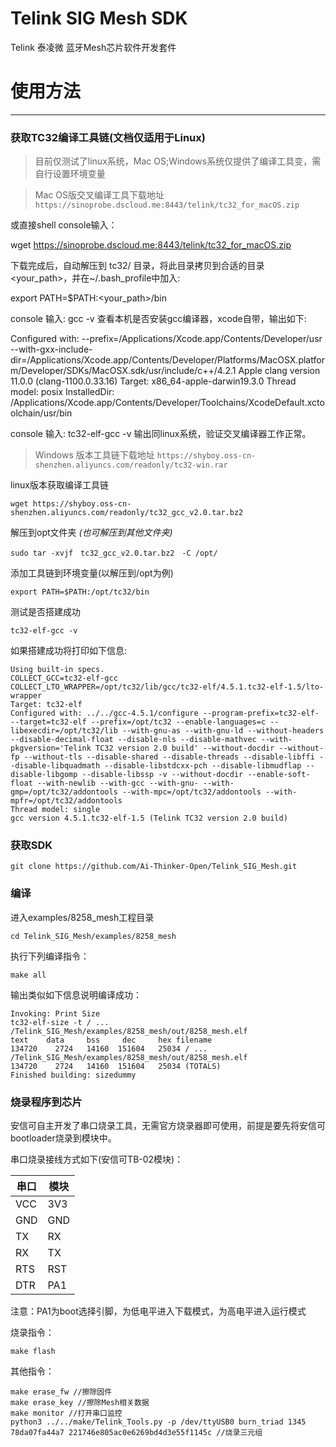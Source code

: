 # Telink SIG Mesh SDK

Telink 泰凌微 蓝牙Mesh芯片软件开发套件

# 使用方法
---------------------------------------------------

### 获取TC32编译工具链(文档仅适用于Linux)
>目前仅测试了linux系统，Mac OS;Windows系统仅提供了编译工具变，需自行设置环境变量

>Mac OS版交叉编译工具下载地址 ```https://sinoprobe.dscloud.me:8443/telink/tc32_for_macOS.zip```

或直接shell console输入：

wget https://sinoprobe.dscloud.me:8443/telink/tc32_for_macOS.zip

下载完成后，自动解压到 tc32/ 目录，将此目录拷贝到合适的目录<your_path>，并在~/.bash_profile中加入:

export PATH=$PATH:<your_path>/bin

console 输入: gcc -v 查看本机是否安装gcc编译器，xcode自带，输出如下:

Configured with: --prefix=/Applications/Xcode.app/Contents/Developer/usr --with-gxx-include-dir=/Applications/Xcode.app/Contents/Developer/Platforms/MacOSX.platform/Developer/SDKs/MacOSX.sdk/usr/include/c++/4.2.1
Apple clang version 11.0.0 (clang-1100.0.33.16)
Target: x86_64-apple-darwin19.3.0
Thread model: posix
InstalledDir: /Applications/Xcode.app/Contents/Developer/Toolchains/XcodeDefault.xctoolchain/usr/bin

console 输入: tc32-elf-gcc -v 输出同linux系统，验证交叉编译器工作正常。

 
>Windows 版本工具链下载地址 ```https://shyboy.oss-cn-shenzhen.aliyuncs.com/readonly/tc32-win.rar```

linux版本获取编译工具链

    wget https://shyboy.oss-cn-shenzhen.aliyuncs.com/readonly/tc32_gcc_v2.0.tar.bz2

解压到opt文件夹 *(也可解压到其他文件夹)*

    sudo tar -xvjf　tc32_gcc_v2.0.tar.bz2　-C /opt/

添加工具链到环境变量(以解压到/opt为例)

    export PATH=$PATH:/opt/tc32/bin

测试是否搭建成功

    tc32-elf-gcc -v

如果搭建成功将打印如下信息:

    Using built-in specs.
    COLLECT_GCC=tc32-elf-gcc
    COLLECT_LTO_WRAPPER=/opt/tc32/lib/gcc/tc32-elf/4.5.1.tc32-elf-1.5/lto-wrapper
    Target: tc32-elf
    Configured with: ../../gcc-4.5.1/configure --program-prefix=tc32-elf- --target=tc32-elf --prefix=/opt/tc32 --enable-languages=c --libexecdir=/opt/tc32/lib --with-gnu-as --with-gnu-ld --without-headers --disable-decimal-float --disable-nls --disable-mathvec --with-pkgversion='Telink TC32 version 2.0 build' --without-docdir --without-fp --without-tls --disable-shared --disable-threads --disable-libffi --disable-libquadmath --disable-libstdcxx-pch --disable-libmudflap --disable-libgomp --disable-libssp -v --without-docdir --enable-soft-float --with-newlib --with-gcc --with-gnu- --with-gmp=/opt/tc32/addontools --with-mpc=/opt/tc32/addontools --with-mpfr=/opt/tc32/addontools
    Thread model: single
    gcc version 4.5.1.tc32-elf-1.5 (Telink TC32 version 2.0 build)

### 获取SDK

    git clone https://github.com/Ai-Thinker-Open/Telink_SIG_Mesh.git


### 编译
进入examples/8258_mesh工程目录

    cd Telink_SIG_Mesh/examples/8258_mesh

执行下列编译指令：

    make all

输出类似如下信息说明编译成功：

    Invoking: Print Size
    tc32-elf-size -t / ... /Telink_SIG_Mesh/examples/8258_mesh/out/8258_mesh.elf
    text    data     bss     dec     hex filename
    134720    2724   14160  151604   25034 / ... /Telink_SIG_Mesh/examples/8258_mesh/out/8258_mesh.elf
    134720    2724   14160  151604   25034 (TOTALS)
    Finished building: sizedummy

### 烧录程序到芯片

安信可自主开发了串口烧录工具，无需官方烧录器即可使用，前提是要先将安信可bootloader烧录到模块中。

串口烧录接线方式如下(安信可TB-02模块)：

|串口|模块|
|----|---|
|VCC|3V3|
|GND|GND|
|TX|RX|
RX|TX|
|RTS|RST|
|DTR|PA1|

注意：PA1为boot选择引脚，为低电平进入下载模式，为高电平进入运行模式

烧录指令：

    make flash
其他指令：

    make erase_fw //擦除固件
    make erase_key //擦除Mesh相关数据
    make monitor //打开串口监控
    python3 ../../make/Telink_Tools.py -p /dev/ttyUSB0 burn_triad 1345 78da07fa44a7 221746e805ac0e6269bd4d3e55f1145c //烧录三元组
